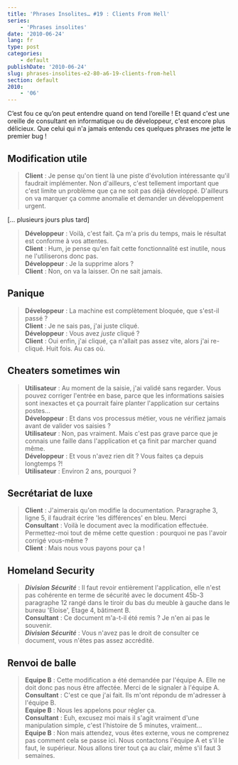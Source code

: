```yaml
---
title: 'Phrases Insolites… #19 : Clients From Hell'
series:
    - 'Phrases insolites'
date: '2010-06-24'
lang: fr
type: post
categories:
    - default
publishDate: '2010-06-24'
slug: phrases-insolites-e2-80-a6-19-clients-from-hell
section: default
2010:
    - '06'
---
```


C’est fou ce qu’on peut entendre quand on tend l’oreille&nbsp;! Et quand c'est une oreille de consultant en informatique ou de développeur, c'est encore plus délicieux. Que celui qui n'a jamais entendu ces quelques phrases me jette le premier bug&nbsp;!

<!--more-->

## Modification utile

> **Client** : Je pense qu'on tient là une piste d'évolution intéressante qu'il faudrait implémenter. Non d'ailleurs, c'est tellement important que c'est limite un problème que ça ne soit pas déjà développé. D'ailleurs on va marquer ça comme anomalie et demander un développement urgent.  
>
[… plusieurs jours plus tard]
>
> **Développeur** : Voilà, c'est fait. Ça m'a pris du temps, mais le résultat est conforme à vos attentes.  
> **Client** : Hum, je pense qu'en fait cette fonctionnalité est inutile, nous ne l'utiliserons donc pas.  
> **Développeur** : Je la supprime alors&nbsp;?  
> **Client** : Non, on va la laisser. On ne sait jamais.

## Panique

> **Développeur** : La machine est complètement bloquée, que s'est-il passé&nbsp;?  
> **Client** : Je ne sais pas, j'ai juste cliqué.  
> **Développeur** : Vous avez *juste* cliqué&nbsp;?  
> **Client** : Oui enfin, j'ai cliqué, ça n'allait pas assez vite, alors j'ai re-cliqué. Huit fois. Au cas où.

## Cheaters sometimes win

> **Utilisateur** : Au moment de la saisie, j'ai validé sans regarder. Vous pouvez corriger l'entrée en base, parce que les informations saisies sont inexactes et ça pourrait faire planter l'application sur certains postes…  
> **Développeur** : Et dans vos processus métier, vous ne vérifiez jamais avant de valider vos saisies&nbsp;?  
> **Utilisateur** : Non, pas vraiment. Mais c'est pas grave parce que je connais une faille dans l'application et ça finit par marcher quand même.  
> **Développeur** : Et vous n'avez rien dit ? Vous faites ça depuis longtemps&nbsp;?!  
> **Utilisateur** : Environ 2 ans, pourquoi&nbsp;?

## Secrétariat de luxe

> **Client** : J'aimerais qu'on modifie la documentation. Paragraphe 3, ligne 5, il faudrait écrire 'les différences' en bleu. Merci  
> **Consultant** : Voilà le document avec la modification effectuée. Permettez-moi tout de même cette question&nbsp;: pourquoi ne pas l'avoir corrigé vous-même&nbsp;?  
> **Client** : Mais nous vous payons pour ça&nbsp;!

## Homeland Security

> ***Division Sécurité*** : Il faut revoir entièrement l'application, elle n'est pas cohérente en terme de sécurité avec le document 45b-3 paragraphe 12 rangé dans le tiroir du bas du meuble à gauche dans le bureau 'Eloise', Etage 4, bâtiment B.  
> **Consultant** : Ce document m'a-t-il été remis&nbsp;? Je n'en ai pas le souvenir.  
> ***Division Sécurité*** : Vous n'avez pas le droit de consulter ce document, vous n'êtes pas assez accrédité.

## Renvoi de balle

> **Equipe B** : Cette modification a été demandée par l'équipe A. Elle ne doit donc pas nous être affectée. Merci de le signaler à l'équipe A.  
> **Consultant** : C'est ce que j'ai fait. Ils m'ont répondu de m'adresser à l'équipe B.  
> **Equipe B** : Nous les appelons pour régler ça.  
> **Consultant** : Euh, excusez moi mais il s'agit vraiment d'une manipulation simple, c'est l'histoire de 5 minutes, vraiment…  
> **Equipe B** : Non mais attendez, vous êtes externe, vous ne comprenez pas comment cela se passe ici. Nous contactons l'équipe A et s'il le faut, le supérieur. Nous allons tirer tout ça au clair, même s'il faut 3 semaines.
